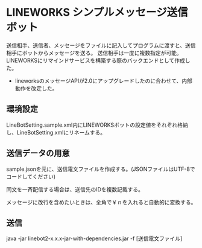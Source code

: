 # LINEWORKS シンプルメッセージ送信ボット

送信相手、送信者、メッセージをファイルに記入してプログラムに渡すと、送信相手にボットからメッセージを送る。
送信相手は一度に複数指定が可能。
LINEWORKSにリマインドサービスを構築する際のバックエンドとして作成した。

* lineworksのメッセージAPIが2.0にアップグレードしたのに合わせて、内部動作を改定した。

## 環境設定
LineBotSetting.sample.xml内にLINEWORKSボットの設定値をそれぞれ格納し、LineBotSetting.xmlにリネームする。

## 送信データの用意
sample.jsonを元に、送信電文ファイルを作成する。(JSONファイルはUTF-8でコードしてください)

同文を一斉配信する場合は、送信先のIDを複数記載する。

メッセージに改行を含めたいときは、全角で￥ｎを入れると自動的に変換する。

## 送信
java -jar linebot2-x.x.x-jar-with-dependencies.jar -f [送信電文ファイル]

